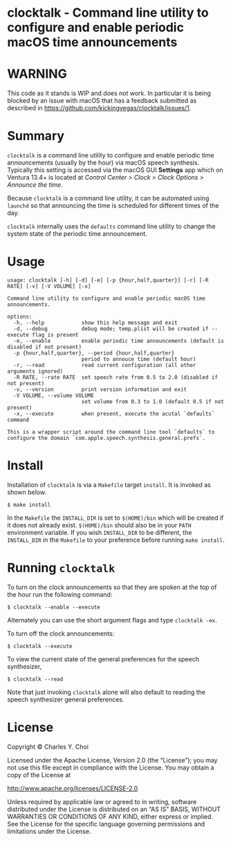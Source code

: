 # clocktalk  - Command line utility to configure and enable periodic macOS time announcements

# WARNING

This code as it stands is WIP and does not work. In particular it is being blocked by an issue with macOS that has a feedback submitted as described in <https://github.com/kickingvegas/clocktalk/issues/1>. 

# Summary

`clocktalk` is a command line utility to configure and enable periodic time announcements (usually by the hour) via macOS speech synthesis. Typically this setting is accessed via the macOS GUI **Settings** app which on Ventura 13.4+ is located at *Control Center > Clock > Clock Options > Announce the time*. 

Because `clocktalk` is a command line utility, it can be automated using `launchd` so that announcing the time is scheduled for different times of the day.

`clocktalk` internally uses the `defaults` command line utility to change the system state of the periodic time announcement.

# Usage

```Shell
usage: clocktalk [-h] [-d] [-e] [-p {hour,half,quarter}] [-r] [-R RATE] [-v] [-V VOLUME] [-x]

Command line utility to configure and enable periodic macOS time announcements.

options:
  -h, --help            show this help message and exit
  -d, --debug           debug mode; temp.plist will be created if --execute flag is present
  -e, --enable          enable periodic time announcements (default is disabled if not present)
  -p {hour,half,quarter}, --period {hour,half,quarter}
                        period to annouce time (default hour)
  -r, --read            read current configuration (all other arguments ignored)
  -R RATE, --rate RATE  set speech rate from 0.5 to 2.0 (disabled if not present)
  -v, --version         print version information and exit
  -V VOLUME, --volume VOLUME
                        set volume from 0.3 to 1.0 (default 0.5 if not present)
  -x, --execute         when present, execute the acutal `defaults` command

This is a wrapper script around the command line tool `defaults` to configure the domain `com.apple.speech.synthesis.general.prefs`.
```

# Install

Installation of `clocktalk` is via a `Makefile` target `install`. It is invoked as shown below.

```Shell
$ make install
```

In the `Makefile` the `INSTALL_DIR` is set to `$(HOME)/bin` which will be created if it does not already exist. `$(HOME)/bin` should also be in your `PATH` environment variable. If you wish `INSTALL_DIR` to be different, the `INSTALL_DIR` in the `Makefile` to your preference before running `make install`.

# Running `clocktalk`

To turn on the clock announcements so that they are spoken at the top of the hour run the following command:

```Shell
$ clocktalk --enable --execute
```

Alternately you can use the short argument flags and type `clocktalk -ex`. 

To turn off the clock announcements:

```Shell
$ clocktalk --execute
```

To view the current state of the general preferences for the speech synthesizer, 

```Shell
$ clocktalk --read
```
Note that just invoking `clocktalk` alone will also default to reading the speech synthesizer general preferences.


# License

Copyright © Charles Y. Choi

Licensed under the Apache License, Version 2.0 (the “License”); you may not use this file except in compliance with the License. You may obtain a copy of the License at

<http://www.apache.org/licenses/LICENSE-2.0>

Unless required by applicable law or agreed to in writing, software distributed under the License is distributed on an “AS IS” BASIS, WITHOUT WARRANTIES OR CONDITIONS OF ANY KIND, either express or implied. See the License for the specific language governing permissions and limitations under the License.

